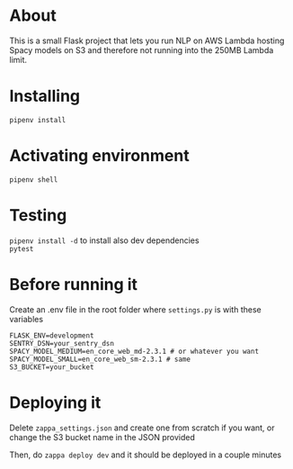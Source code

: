 # About
This is a small Flask project that lets you run NLP on AWS Lambda hosting Spacy models on S3 and therefore not running into the 250MB Lambda limit.

# Installing

`pipenv install`

# Activating environment
`pipenv shell`

# Testing

`pipenv install -d` to install also dev dependencies  
`pytest`

# Before running it
Create an .env file in the root folder where `settings.py` is with these variables
```
FLASK_ENV=development
SENTRY_DSN=your_sentry_dsn
SPACY_MODEL_MEDIUM=en_core_web_md-2.3.1 # or whatever you want
SPACY_MODEL_SMALL=en_core_web_sm-2.3.1 # same
S3_BUCKET=your_bucket
```

# Deploying it
Delete `zappa_settings.json` and create one from scratch if you want, or change the S3 bucket name in the JSON provided

Then, do `zappa deploy dev` and it should be deployed in a couple minutes